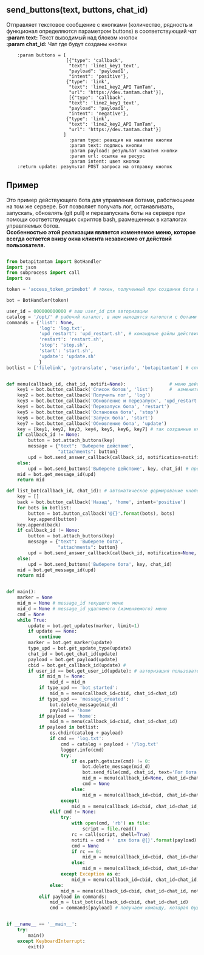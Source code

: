 ## send_buttons(text, buttons, chat_id)  
Отправляет текстовое сообщение с кнопками (количество, рядность и функционал определяются параметром buttons) в соответствующий чат  
**:param text:** Текст выводимый над блоком кнопок  
**:param chat_id:** Чат где будут созданы кнопки  

        :param buttons = [
                          [{"type": 'callback',
                           "text": 'line1_key1_text',
                           "payload": 'payload1',
                           "intent": 'positive'},
                          {"type": 'link',
                           "text": 'line1_key2_API TamTam',
                           "url": 'https://dev.tamtam.chat'}],
                           [{"type": 'callback',
                           "text": 'line2_key1_text',
                           "payload": 'payload1',
                           "intent": 'negative'},
                          {"type": 'link',
                           "text": 'line2_key2_API TamTam',
                           "url": 'https://dev.tamtam.chat'}]
                         ]
                           :param type: реакция на нажатие кнопки
                           :param text: подпись кнопки
                           :param payload: результат нажатия кнопки
                           :param url: ссылка на ресурс
                           :param intent: цвет кнопки
        :return update: результат POST запроса на отправку кнопок
        
## Пример  
Это пример действующего бота для управления ботами, работающими на том же сервере. Бот позволяет получать лог, останавливать, запускать, обновлять (git pull) и  перезапускать боты на сервере при помощи соответствующих скриптов bash, размещенных в каталогах управляемых ботов.  
**Особенностью этой реализации является изменяемое меню, которое всегда остается внизу окна клиента независимо от действий пользователя.**  
```python

from botapitamtam import BotHandler
import json
from subprocess import call
import os

token = 'access_token_primebot' # токен, полученный при создании бота в @PrimeBot

bot = BotHandler(token)

user_id = 000000000000 # ваш user_id для авторизации
catalog = '/opt/' # рабочий каталог, в нем находятся катологи с ботами
commands = {'list': None,                     
            'log': 'log.txt',
            'upd_restart': 'upd_restart.sh', # командные файлы действий с ботами (должны находится в каталоге каждого бота)
            'restart': 'restart.sh',
            'stop': 'stop.sh',
            'start': 'start.sh',
            'update': 'update.sh'
            }
botlist = ['filelink', 'gotranslate', 'userinfo', 'botapitamtam'] # список имен ботов (должны совпадать с именами каталогов                                                                                             ботов)


def menu(callback_id, chat_id, notifi=None):                # меню действий с ботами, если callback_id не None - меню
    key1 = bot.button_callback('Список ботов', 'list')      #  изменится, иначе сформируется заново
    key2 = bot.button_callback('Получить лог', 'log')
    key3 = bot.button_callback('Обновление и перезапуск', 'upd_restart')
    key4 = bot.button_callback('Перезапуск бота', 'restart')
    key5 = bot.button_callback('Остановка бота', 'stop')
    key6 = bot.button_callback('Запуск бота', 'start')
    key7 = bot.button_callback('Обновление бота', 'update')
    key = [key1, key2, key3, key4, key5, key6, key7] # так созданные кнопки формируются в столбец
    if callback_id != None:
        button = bot.attach_buttons(key) 
        message = {"text": 'Выберете действие',
                   "attachments": button}
        upd = bot.send_answer_callback(callback_id, notification=notifi, message=message) # отправляем кнопки с возможностью                                                                                              их изменения
    else:
        upd = bot.send_buttons('Выберете действие', key, chat_id) # простая отправка кнопок
    mid = bot.get_message_id(upd)
    return mid

def list_bot(callback_id, chat_id): # автоматическое формирование кнопок с именами ботов (выводится аналогично menu() )
    key = []
    back = bot.button_callback('Назад', 'home', intent='positive')
    for bots in botlist:
        button = bot.button_callback('@{}'.format(bots), bots)
        key.append(button)
    key.append(back)
    if callback_id != None:
        button = bot.attach_buttons(key)
        message = {"text": 'Выберете бота',
                   "attachments": button}
        upd = bot.send_answer_callback(callback_id, notification=None, message=message)
    else:
        upd = bot.send_buttons('Выберете бота', key, chat_id)
    mid = bot.get_message_id(upd)
    return mid


def main():
    marker = None
    mid_m = None # message_id текущего меню
    mid_d = None # message_id удаляемого (изменяемого) меню
    cmd = None
    while True:
        update = bot.get_updates(marker, limit=1)
        if update == None:
            continue
        marker = bot.get_marker(update)
        type_upd = bot.get_update_type(update)
        chat_id = bot.get_chat_id(update)
        payload = bot.get_payload(update)
        cbid = bot.get_callback_id(update) # 
        if user_id == bot.get_user_id(update): # авторизация пользователя бота по user_id
            if mid_m != None:
                mid_d = mid_m
            if type_upd == 'bot_started':
                mid_m = menu(callback_id=cbid, chat_id=chat_id)
            if type_upd == 'message_created':
                bot.delete_message(mid_d)
                payload = 'home'
            if payload == 'home':
                mid_m = menu(callback_id=cbid, chat_id=chat_id)
            if payload in botlist:
                os.chdir(catalog + payload)
                if cmd == 'log.txt':
                    cmd = catalog + payload + '/log.txt'
                    logger.info(cmd)
                    try:
                        if os.path.getsize(cmd) != 0:
                            bot.delete_message(mid_d)
                            bot.send_file(cmd, chat_id, text='Лог бота @{}'.format(payload))
                            mid_m = menu(callback_id=None, chat_id=chat_id)
                            cmd = None
                        else:
                            mid_m = menu(callback_id=cbid, chat_id=chat_id, notifi='Лог пустой')
                    except:
                        mid_m = menu(callback_id=cbid, chat_id=chat_id, notifi='Лог пустой')
                elif cmd != None:
                    try:
                        with open(cmd, 'rb') as file:
                            script = file.read()
                        rc = call(script, shell=True)
                        notifi = cmd + ' для бота @{}'.format(payload) + ' выполнил'
                        cmd = None
                        if rc == 0:
                            mid_m = menu(callback_id=cbid, chat_id=chat_id, notifi=notifi)
                        else:
                            mid_m = menu(callback_id=cbid, chat_id=chat_id, notifi='Жду команду')
                    except Exception as e:
                        mid_m = menu(callback_id=cbid, chat_id=chat_id, notifi=str(e))
                else:
                    mid_m = menu(callback_id=cbid, chat_id=chat_id, notifi='Жду команду')
            elif payload in commands:
                mid_m = list_bot(callback_id=cbid, chat_id=chat_id)
                cmd = commands[payload] # получаем команду, которая будет исполнена в следующем цикле 


if __name__ == '__main__':
    try:
        main()
    except KeyboardInterrupt:
        exit()
```
